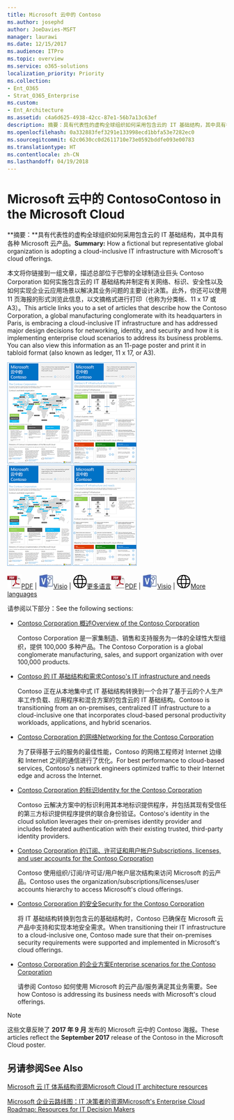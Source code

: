 ```yaml
---
title: Microsoft 云中的 Contoso
ms.author: josephd
author: JoeDavies-MSFT
manager: laurawi
ms.date: 12/15/2017
ms.audience: ITPro
ms.topic: overview
ms.service: o365-solutions
localization_priority: Priority
ms.collection:
- Ent_O365
- Strat_O365_Enterprise
ms.custom:
- Ent_Architecture
ms.assetid: c4a6d625-4938-42cc-87e1-56b7a13c63ef
description: 摘要：具有代表性的虚构全球组织如何采用包含云的 IT 基础结构，其中具有各种 Microsoft 云产品。
ms.openlocfilehash: 0a332883fef3291e133998ecd1bbfa53e7282ec0
ms.sourcegitcommit: 62c0630cc0d2611710e73e0592bddfe093e00783
ms.translationtype: HT
ms.contentlocale: zh-CN
ms.lasthandoff: 04/19/2018
---
```

# <a name="contoso-in-the-microsoft-cloud"></a><span data-ttu-id="cf6f8-103">Microsoft 云中的 Contoso</span><span class="sxs-lookup"><span data-stu-id="cf6f8-103">Contoso in the Microsoft Cloud</span></span>

 <span data-ttu-id="cf6f8-104">**摘要：**具有代表性的虚构全球组织如何采用包含云的 IT 基础结构，其中具有各种 Microsoft 云产品。</span><span class="sxs-lookup"><span data-stu-id="cf6f8-104">**Summary:** How a fictional but representative global organization is adopting a cloud-inclusive IT infrastructure with Microsoft's cloud offerings.</span></span>
  
<span data-ttu-id="cf6f8-p101">本文将你链接到一组文章，描述总部位于巴黎的全球制造业巨头 Contoso Corporation 如何实施包含云的 IT 基础结构并制定有关网络、标识、安全性以及如何实现企业云应用场景以解决其业务问题的主要设计决策。此外，你还可以使用 11 页海报的形式浏览此信息，以文摘格式进行打印（也称为分类帐、11 x 17 或 A3）。</span><span class="sxs-lookup"><span data-stu-id="cf6f8-p101">This article links you to a set of articles that describe how the Contoso Corporation, a global manufacturing conglomerate with its headquarters in Paris, is embracing a cloud-inclusive IT infrastructure and has addressed major design decisions for networking, identity, and security and how it is implementing enterprise cloud scenarios to address its business problems. You can also view this information as an 11-page poster and print it in tabloid format (also known as ledger, 11 x 17, or A3).</span></span>
  
<span data-ttu-id="cf6f8-107">[![海报缩略图：Microsoft 云中的 Contoso。](images/Contoso_Poster/Thumbnail.png)](https://www.microsoft.com/download/details.aspx?id=54427)</span><span class="sxs-lookup"><span data-stu-id="cf6f8-107">[![Thumb image of the Contoso in the Microsoft Cloud poster.](images/Contoso_Poster/Thumbnail.png)](https://www.microsoft.com/download/details.aspx?id=54427)</span></span>
  
<span data-ttu-id="cf6f8-108">![PDF 文件](images/Common_Images/PDFIcon.png)[PDF](https://go.microsoft.com/fwlink/p/?linkid=842085)  | ![Visio 文件](images/Common_Images/VisioIcon.png)[Visio](https://go.microsoft.com/fwlink/p/?linkid=842086)  | ![参阅包含其他语言版本的页面](images/Common_Images/GlobeIcon.png)[更多语言](https://www.microsoft.com/download/details.aspx?id=54427)</span><span class="sxs-lookup"><span data-stu-id="cf6f8-108">![PDF file](images/Common_Images/PDFIcon.png)[PDF](https://go.microsoft.com/fwlink/p/?linkid=842085)  | ![Visio file](images/Common_Images/VisioIcon.png)[Visio](https://go.microsoft.com/fwlink/p/?linkid=842086)  | ![See a page with versions in additional languages](images/Common_Images/GlobeIcon.png)[More languages](https://www.microsoft.com/download/details.aspx?id=54427)</span></span>
  
<span data-ttu-id="cf6f8-109">请参阅以下部分：</span><span class="sxs-lookup"><span data-stu-id="cf6f8-109">See the following sections:</span></span>
  
- [<span data-ttu-id="cf6f8-110">Contoso Corporation 概述</span><span class="sxs-lookup"><span data-stu-id="cf6f8-110">Overview of the Contoso Corporation</span></span>](overview-of-the-contoso-corporation.md)
    
    <span data-ttu-id="cf6f8-111">Contoso Corporation 是一家集制造、销售和支持服务为一体的全球性大型组织，提供 100,000 多种产品。</span><span class="sxs-lookup"><span data-stu-id="cf6f8-111">The Contoso Corporation is a global conglomerate manufacturing, sales, and support organization with over 100,000 products.</span></span>
    
- [<span data-ttu-id="cf6f8-112">Contoso 的 IT 基础结构和需求</span><span class="sxs-lookup"><span data-stu-id="cf6f8-112">Contoso's IT infrastructure and needs</span></span>](contoso-it-infrastructure-and-needs.md)
    
    <span data-ttu-id="cf6f8-113">Contoso 正在从本地集中式 IT 基础结构转换到一个合并了基于云的个人生产率工作负载、应用程序和混合方案的包含云的 IT 基础结构。</span><span class="sxs-lookup"><span data-stu-id="cf6f8-113">Contoso is transitioning from an on-premises, centralized IT infrastructure to a cloud-inclusive one that incorporates cloud-based personal productivity workloads, applications, and hybrid scenarios.</span></span>
    
- [<span data-ttu-id="cf6f8-114">Contoso Corporation 的网络</span><span class="sxs-lookup"><span data-stu-id="cf6f8-114">Networking for the Contoso Corporation</span></span>](networking-for-the-contoso-corporation.md)
    
    <span data-ttu-id="cf6f8-115">为了获得基于云的服务的最佳性能，Contoso 的网络工程师对 Internet 边缘和 Internet 之间的通信进行了优化。</span><span class="sxs-lookup"><span data-stu-id="cf6f8-115">For best performance to cloud-based services, Contoso's network engineers optimized traffic to their Internet edge and across the Internet.</span></span>
    
- [<span data-ttu-id="cf6f8-116">Contoso Corporation 的标识</span><span class="sxs-lookup"><span data-stu-id="cf6f8-116">Identity for the Contoso Corporation</span></span>](identity-for-the-contoso-corporation.md)
    
    <span data-ttu-id="cf6f8-117">Contoso 云解决方案中的标识利用其本地标识提供程序，并包括其现有受信任的第三方标识提供程序提供的联合身份验证。</span><span class="sxs-lookup"><span data-stu-id="cf6f8-117">Contoso's identity in the cloud solution leverages their on-premises identity provider and includes federated authentication with their existing trusted, third-party identity providers.</span></span>
    
- [<span data-ttu-id="cf6f8-118">Contoso Corporation 的订阅、许可证和用户帐户</span><span class="sxs-lookup"><span data-stu-id="cf6f8-118">Subscriptions, licenses, and user accounts for the Contoso Corporation</span></span>](subscriptions-licenses-and-user-accounts-for-the-contoso-corporation.md)
    
    <span data-ttu-id="cf6f8-119">Contoso 使用组织/订阅/许可证/用户帐户层次结构来访问 Microsoft 的云产品。</span><span class="sxs-lookup"><span data-stu-id="cf6f8-119">Contoso uses the organization/subscriptions/licenses/user accounts hierarchy to access Microsoft's cloud offerings.</span></span>
    
- [<span data-ttu-id="cf6f8-120">Contoso Corporation 的安全</span><span class="sxs-lookup"><span data-stu-id="cf6f8-120">Security for the Contoso Corporation</span></span>](security-for-the-contoso-corporation.md)
    
    <span data-ttu-id="cf6f8-121">将 IT 基础结构转换到包含云的基础结构时，Contoso 已确保在 Microsoft 云产品中支持和实现本地安全需求。</span><span class="sxs-lookup"><span data-stu-id="cf6f8-121">When transitioning their IT infrastructure to a cloud-inclusive one, Contoso made sure that their on-premises security requirements were supported and implemented in Microsoft's cloud offerings.</span></span>
    
- [<span data-ttu-id="cf6f8-122">Contoso Corporation 的企业方案</span><span class="sxs-lookup"><span data-stu-id="cf6f8-122">Enterprise scenarios for the Contoso Corporation</span></span>](enterprise-scenarios-for-the-contoso-corporation.md)
    
    <span data-ttu-id="cf6f8-123">请参阅 Contoso 如何使用 Microsoft 的云产品/服务满足其业务需要。</span><span class="sxs-lookup"><span data-stu-id="cf6f8-123">See how Contoso is addressing its business needs with Microsoft's cloud offerings.</span></span>
    
> [!NOTE]
> <span data-ttu-id="cf6f8-124">这些文章反映了 **2017 年 9 月** 发布的 Microsoft 云中的 Contoso 海报。</span><span class="sxs-lookup"><span data-stu-id="cf6f8-124">These articles reflect the **September 2017** release of the Contoso in the Microsoft Cloud poster.</span></span>
  
## <a name="see-also"></a><span data-ttu-id="cf6f8-125">另请参阅</span><span class="sxs-lookup"><span data-stu-id="cf6f8-125">See Also</span></span>

[<span data-ttu-id="cf6f8-126">Microsoft 云 IT 体系结构资源</span><span class="sxs-lookup"><span data-stu-id="cf6f8-126">Microsoft Cloud IT architecture resources</span></span>](microsoft-cloud-it-architecture-resources.md)

[<span data-ttu-id="cf6f8-127">Microsoft 企业云路线图：IT 决策者的资源</span><span class="sxs-lookup"><span data-stu-id="cf6f8-127">Microsoft's Enterprise Cloud Roadmap: Resources for IT Decision Makers</span></span>](https://sway.com/FJ2xsyWtkJc2taRD)



